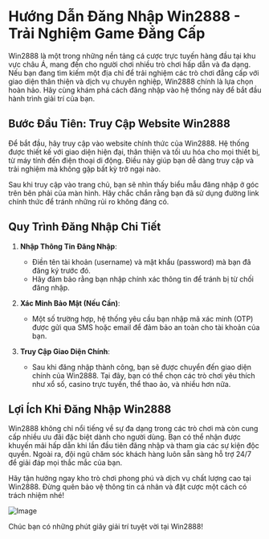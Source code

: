 # Hướng Dẫn Đăng Nhập Win2888 - Trải Nghiệm Game Đẳng Cấp

Win2888 là một trong những nền tảng cá cược trực tuyến hàng đầu tại khu vực châu Á, mang đến cho người chơi nhiều trò chơi hấp dẫn và đa dạng. Nếu bạn đang tìm kiếm một địa chỉ để trải nghiệm các trò chơi đẳng cấp với giao diện thân thiện và dịch vụ chuyên nghiệp, Win2888 chính là lựa chọn hoàn hảo. Hãy cùng khám phá cách đăng nhập vào hệ thống này để bắt đầu hành trình giải trí của bạn.

## Bước Đầu Tiên: Truy Cập Website Win2888

Để bắt đầu, hãy truy cập vào website chính thức của Win2888. Hệ thống được thiết kế với giao diện hiện đại, thân thiện và tối ưu hóa cho mọi thiết bị, từ máy tính đến điện thoại di động. Điều này giúp bạn dễ dàng truy cập và trải nghiệm mà không gặp bất kỳ trở ngại nào.

Sau khi truy cập vào trang chủ, bạn sẽ nhìn thấy biểu mẫu đăng nhập ở góc trên bên phải của màn hình. Hãy chắc chắn rằng bạn đã sử dụng đường link chính thức để tránh những rủi ro không đáng có.

## Quy Trình Đăng Nhập Chi Tiết

1. **Nhập Thông Tin Đăng Nhập**: 
   - Điền tên tài khoản (username) và mật khẩu (password) mà bạn đã đăng ký trước đó.
   - Hãy đảm bảo rằng bạn nhập chính xác thông tin để tránh bị từ chối đăng nhập.

2. **Xác Minh Bảo Mật (Nếu Cần)**:
   - Một số trường hợp, hệ thống yêu cầu bạn nhập mã xác minh (OTP) được gửi qua SMS hoặc email để đảm bảo an toàn cho tài khoản của bạn.

3. **Truy Cập Giao Diện Chính**:
   - Sau khi đăng nhập thành công, bạn sẽ được chuyển đến giao diện chính của Win2888. Tại đây, bạn có thể chọn các trò chơi yêu thích như xổ số, casino trực tuyến, thể thao ảo, và nhiều hơn nữa.

## Lợi Ích Khi Đăng Nhập Win2888

Win2888 không chỉ nổi tiếng về sự đa dạng trong các trò chơi mà còn cung cấp nhiều ưu đãi đặc biệt dành cho người dùng. Bạn có thể nhận được khuyến mãi hấp dẫn khi lần đầu tiên đăng nhập và tham gia các sự kiện độc quyền. Ngoài ra, đội ngũ chăm sóc khách hàng luôn sẵn sàng hỗ trợ 24/7 để giải đáp mọi thắc mắc của bạn.

Hãy tận hưởng ngay kho trò chơi phong phú và dịch vụ chất lượng cao tại Win2888. Đừng quên bảo vệ thông tin cá nhân và đặt cược một cách có trách nhiệm nhé!

![Image](https://github.com/user-attachments/assets/bd51ea9f-0666-407b-a7a7-98ead6de688c)

Chúc bạn có những phút giây giải trí tuyệt vời tại Win2888!